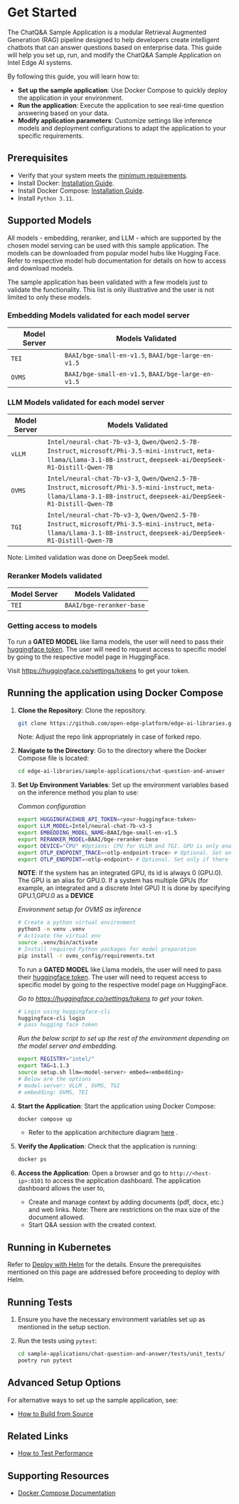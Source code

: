 # Get Started

<!--
**Sample Description**: Provide a brief overview of the application and its purpose.
-->

The ChatQ&A Sample Application is a modular Retrieval Augmented Generation (RAG) pipeline designed to help developers create intelligent chatbots that can answer questions based on enterprise data. This guide will help you set up, run, and modify the ChatQ&A Sample Application on Intel Edge AI systems.

<!--
**What You Can Do**: Highlight the developer workflows supported by the guide.
-->

By following this guide, you will learn how to:

- **Set up the sample application**: Use Docker Compose to quickly deploy the application in your environment.
- **Run the application**: Execute the application to see real-time question answering based on your data.
- **Modify application parameters**: Customize settings like inference models and deployment configurations to adapt the application to your specific requirements.

## Prerequisites

- Verify that your system meets the [minimum requirements](./system-requirements.md).
- Install Docker: [Installation Guide](https://docs.docker.com/get-docker/).
- Install Docker Compose: [Installation Guide](https://docs.docker.com/compose/install/).
- Install `Python 3.11`.

<!--
**Setup and First Use**: Include installation instructions, basic operation, and initial validation.
-->

## Supported Models
All models - embedding, reranker, and LLM - which are supported by the chosen model serving can be used with this sample application. The models can be downloaded from popular model hubs like Hugging Face. Refer to respective model hub documentation for details on how to access and download models. 

The sample application has been validated with a few models just to validate the functionality. This list is only illustrative and the user is not limited to only these models.

### Embedding Models validated for each model server
   | Model Server | Models Validated |
   |--------------|-------------------|
   | `TEI` | `BAAI/bge-small-en-v1.5`, `BAAI/bge-large-en-v1.5` |
   | `OVMS` | `BAAI/bge-small-en-v1.5`, `BAAI/bge-large-en-v1.5` |

### LLM Models validated for each model server
| Model Server | Models Validated |
   |--------------|-------------------|
   | `vLLM` | `Intel/neural-chat-7b-v3-3`, `Qwen/Qwen2.5-7B-Instruct`, `microsoft/Phi-3.5-mini-instruct`, `meta-llama/Llama-3.1-8B-instruct`, `deepseek-ai/DeepSeek-R1-Distill-Qwen-7B` |
   | `OVMS` | `Intel/neural-chat-7b-v3-3`, `Qwen/Qwen2.5-7B-Instruct`, `microsoft/Phi-3.5-mini-instruct`, `meta-llama/Llama-3.1-8B-instruct`, `deepseek-ai/DeepSeek-R1-Distill-Qwen-7B` |
   | `TGI` | `Intel/neural-chat-7b-v3-3`, `Qwen/Qwen2.5-7B-Instruct`, `microsoft/Phi-3.5-mini-instruct`, `meta-llama/Llama-3.1-8B-instruct`, `deepseek-ai/DeepSeek-R1-Distill-Qwen-7B` |

Note: Limited validation was done on DeepSeek model. 

### Reranker Models validated 
   | Model Server | Models Validated |
   |--------------|-------------------|
   | `TEI` | `BAAI/bge-reranker-base` |

### Getting access to models

To run a **GATED MODEL** like llama models, the user will need to pass their [huggingface token](https://huggingface.co/docs/hub/security-tokens#user-access-tokens). The user will need to request access to specific model by going to the respective model page in HuggingFace.

Visit https://huggingface.co/settings/tokens to get your token.

## Running the application using Docker Compose

<!--
**User Story 1**: Setting Up the Application
- **As a developer**, I want to set up the application in my environment, so that I can start exploring its functionality.

**Acceptance Criteria**:
1. Step-by-step instructions for downloading and installing the application.
2. Verification steps to ensure successful setup.
3. Troubleshooting tips for common installation issues.
-->

1. **Clone the Repository**:
   Clone the repository.

   ```bash
   git clone https://github.com/open-edge-platform/edge-ai-libraries.git edge-ai-libraries
   ```
   Note: Adjust the repo link appropriately in case of forked repo.

2. **Navigate to the Directory**:
   Go to the directory where the Docker Compose file is located:

   ```bash
   cd edge-ai-libraries/sample-applications/chat-question-and-answer
   ```

3. **Set Up Environment Variables**:
   Set up the environment variables based on the inference method you plan to use:

   _Common configuration_

   ```bash
   export HUGGINGFACEHUB_API_TOKEN=<your-huggingface-token>
   export LLM_MODEL=Intel/neural-chat-7b-v3-3
   export EMBEDDING_MODEL_NAME=BAAI/bge-small-en-v1.5
   export RERANKER_MODEL=BAAI/bge-reranker-base
   export DEVICE="CPU" #Options: CPU for VLLM and TGI. GPU is only enabled for openvino model server(OVMS) . 
   export OTLP_ENDPOINT_TRACE=<otlp-endpoint-trace> # Optional. Set only if there is an OTLP endpoint available or can be ignored
   export OTLP_ENDPOINT=<otlp-endpoint> # Optional. Set only if there is an OTLP endpoint available or can be ignored
   ```
   __NOTE__: If the system has an integrated GPU, its id is always 0 (GPU.0). The GPU is an alias for GPU.0. If a system has multiple GPUs (for example, an integrated and a discrete Intel GPU) It is done by specifying GPU.1,GPU.0 as a __DEVICE__

    _Environment setup for OVMS as inference_
    ```bash
    # Create a python virtual environment
    python3 -m venv .venv
    # Activate the virtual env
    source .venv/bin/activate
    # Install required Python packages for model preparation
    pip install -r ovms_config/requirements.txt
    ```
    
   To run a **GATED MODEL** like Llama models, the user will need to pass their [huggingface token](https://huggingface.co/docs/hub/security-tokens#user-access-tokens). The user will need to request access to specific model by going to the respective model page on HuggingFace.

    _Go to https://huggingface.co/settings/tokens to get your token._

   ```bash
   # Login using huggingface-cli
   huggingface-cli login
   # pass hugging face token
   ```
   _Run the below script to set up the rest of the environment depending on the model server and embedding._

   ```bash
   export REGISTRY="intel/"
   export TAG=1.1.3
   source setup.sh llm=<model-server> embed=<embedding>
   # Below are the options
   # model-server: VLLM , OVMS, TGI
   # embedding: OVMS, TEI
   ```

4. **Start the Application**:
   Start the application using Docker Compose:

   ```bash
   docker compose up
   ```
   - Refer to the application architecture diagram [here](./overview-architecture.md#technical-architecture-diagram) .

5. **Verify the Application**:
   Check that the application is running:

   ```bash
   docker ps
   ```

6. **Access the Application**:
   Open a browser and go to `http://<host-ip>:8101` to access the application dashboard. The application dashboard allows the user to,
    - Create and manage context by adding documents (pdf, docx, etc.) and web links. Note: There are restrictions on the max size of the document allowed.
    - Start Q&A session with the created context.
    

## Running in Kubernetes

Refer to [Deploy with Helm](./deploy-with-helm.md) for the details. Ensure the prerequisites mentioned on this page are addressed before proceeding to deploy with Helm.

## Running Tests

1. Ensure you have the necessary environment variables set up as mentioned in the setup section.

2. Run the tests using `pytest`:
   ```sh
   cd sample-applications/chat-question-and-answer/tests/unit_tests/
   poetry run pytest
   ```

## Advanced Setup Options

For alternative ways to set up the sample application, see:

- [How to Build from Source](./build-from-source.md)

## Related Links

- [How to Test Performance](./how-to-performance.md)

## Supporting Resources

- [Docker Compose Documentation](https://docs.docker.com/compose/)
